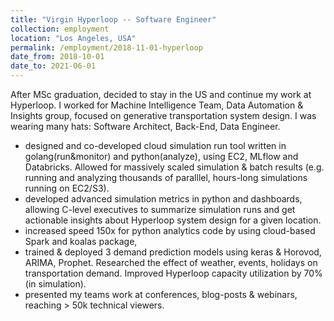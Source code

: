 ```yaml
---
title: "Virgin Hyperloop -- Software Engineer"
collection: employment
location: "Los Angeles, USA"
permalink: /employment/2018-11-01-hyperloop
date_from: 2018-10-01
date_to: 2021-06-01
---
```

After MSc graduation, decided to stay in the US and continue my work at Hyperloop. I worked for Machine Intelligence Team, Data Automation & Insights group, focused on generative transportation system design. I was wearing many hats: Software Architect, Back-End, Data Engineer.

- designed and co-developed cloud simulation run tool written in golang(run&monitor) and python(analyze), using EC2, MLflow and Databricks. Allowed for massively scaled simulation & batch results (e.g. running and analyzing thousands of paralllel, hours-long simulations running on EC2/S3).
- developed advanced simulation metrics in python and dashboards, allowing C-level executives to summarize simulation runs and get actionable insights about Hyperloop system design for a given location.
- increased speed 150x for python analytics code by using cloud-based Spark and koalas package,
- trained & deployed 3 demand prediction models using keras & Horovod, ARIMA, Prophet. Researched the effect of weather, events, holidays on transportation demand. Improved Hyperloop capacity utilization by 70% (in simulation).
- presented my teams work at conferences, blog-posts & webinars, reaching > 50k technical viewers.
